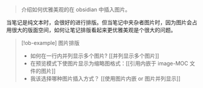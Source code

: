 >介绍如何优雅美观的在 obsidian 中插入图片。

当笔记是纯文本时，会很好的进行排版。但当笔记中夹杂者图片时，因为图片会占用很大的版面空间，如何让笔记排版看起来更优雅美观是个很大的问题。

> [!ob-example] 图片排版
> - 如何在一行内并列显示多个图片?  [[并列显示多个图片]]
> - 在预览模式下使图片显示为缩略图格式：[[引用内嵌于 image-MOC 文件的图片]]
> - 我该选择哪种图片插入方式？ [[使用图片内嵌 or 图片并列显示]]













